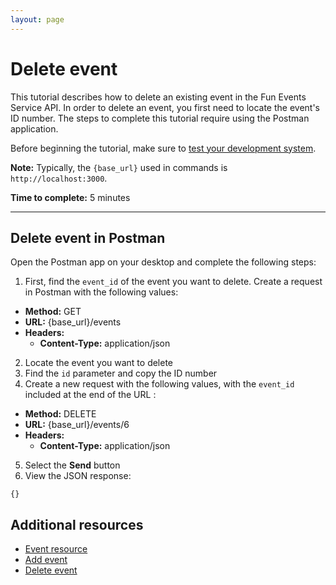 ```yaml
---
layout: page
---
```


# Delete event
This tutorial describes how to delete an existing event in the Fun Events Service API. In order to delete an event, you first need to locate the event's ID number. The steps to complete this tutorial require using the Postman application.

Before beginning the tutorial, make sure to [test your development system](getting-started.md).

**Note:** Typically, the `{base_url}` used in commands is `http://localhost:3000`.

**Time to complete:** 5 minutes

---
## Delete event in Postman

Open the Postman app on your desktop and complete the following steps:

1. First, find the `event_id` of the event you want to delete. Create a request in Postman with the following values:
- **Method:** GET
- **URL:** {base_url}/events
- **Headers:**
    - **Content-Type:** application/json

2. Locate the event you want to delete
3. Find the `id` parameter and copy the ID number
4. Create a new request with the following values, with the `event_id` included at the end of the URL :
- **Method:** DELETE
- **URL:** {base_url}/events/6
- **Headers:**
    - **Content-Type:** application/json

5. Select the **Send** button 
6.  View the JSON response:
```shell
{}
```
## Additional resources

* [Event resource](api/event.md)
* [Add event](add-event.md)
* [Delete event](delete-event.md)
